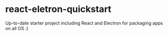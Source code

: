 # react-eletron-quickstart
Up-to-date starter project including React and Electron for packaging apps on all OS :)
